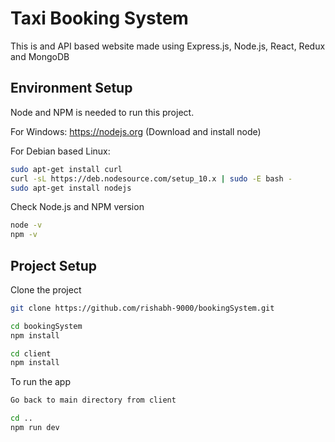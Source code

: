 # Taxi Booking System

This is and API based website made using Express.js, Node.js, React, Redux and MongoDB

## Environment Setup

Node and NPM is needed to run this project.

For Windows: https://nodejs.org (Download and install node)

For Debian based Linux:

```bash
sudo apt-get install curl
curl -sL https://deb.nodesource.com/setup_10.x | sudo -E bash -
sudo apt-get install nodejs
```

Check Node.js and NPM version

```bash
node -v
npm -v
```

## Project Setup

Clone the project

```bash
git clone https://github.com/rishabh-9000/bookingSystem.git

cd bookingSystem
npm install

cd client
npm install
```

To run the app

```bash
Go back to main directory from client

cd ..
npm run dev
```
